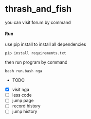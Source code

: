 # thrash_and_fish

you can visit forum by command

#### Run

use pip install to install all dependencies

`pip install requirements.txt`

then run program by command

`bash run.bash nga`



- TODO
- [x] visit nga
- [ ] less code
- [ ] jump page
- [ ] record history
- [ ] jump history
